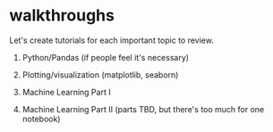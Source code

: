 # walkthroughs

Let's create tutorials for each important topic to review.

1) Python/Pandas (if people feel it's necessary)

2) Plotting/visualization (matplotlib, seaborn)

3) Machine Learning Part I

4) Machine Learning Part II (parts TBD, but there's too much for one notebook)